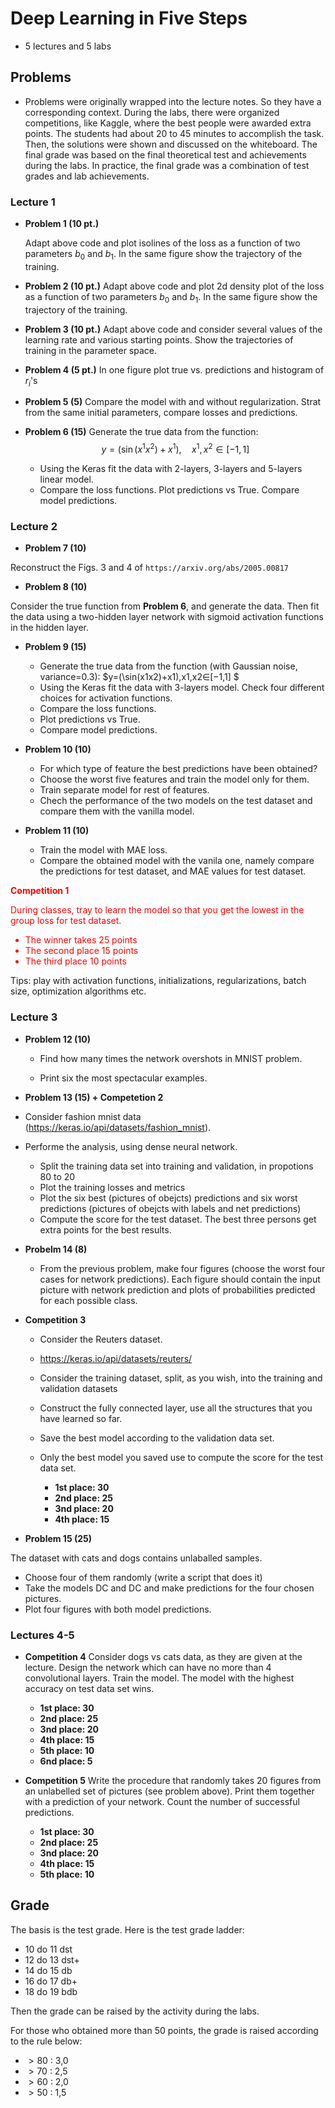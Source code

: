 # Deep Learning in Five Steps

 - 5 lectures and 5 labs

## Problems

- Problems were originally wrapped into the lecture notes. So they have a corresponding context.
During the labs, there were organized competitions, like Kaggle, where the best people were awarded extra points. The students had about 20 to 45 minutes to accomplish the task. Then, the solutions were shown and discussed on the whiteboard.
The final grade was based on the final theoretical test and achievements during the labs. In practice, the final grade was a combination of test grades and lab achievements.

### Lecture 1

* __Problem 1 (10 pt.)__

  Adapt above code and plot isolines of the loss as a function of two parameters $b_0$ and $b_1$. In the same figure show the trajectory of the training.

* __Problem 2 (10 pt.)__
  Adapt above code and plot 2d density plot of the loss as a function of two parameters $b_0$ and $b_1$. In the same figure show the trajectory of the training.

* __Problem 3 (10 pt.)__
Adapt above code and consider several values of the learning rate and various starting points. Show the trajectories of training in the parameter space.

* __Problem 4 (5 pt.)__
In one figure plot true vs. predictions and histogram of $r_i$'s

* __Problem 5 (5)__
Compare the model with and without regularization. Strat from the same initial parameters, compare losses and predictions.

* __Problem 6 (15)__
Generate the true data from the function:
$$
y = (\sin(x^1 x^2) +x^1), \quad x^1,x^2 \in [-1,1]
$$  
  * Using the Keras fit the data with 2-layers, 3-layers and 5-layers linear model.
  * Compare the loss functions. Plot predictions vs True. Compare model predictions.

### Lecture 2

* __Problem 7 (10)__

Reconstruct the Figs. 3 and 4 of `https://arxiv.org/abs/2005.00817`

* __Problem 8 (10)__

Consider the true function from __Problem 6__, and generate the data. Then fit the data using a two-hidden layer network with sigmoid activation functions in the hidden layer.

* __Problem 9 (15)__

  * Generate the true data from the function (with Gaussian noise, variance=0.3):
  $y=(\sin(x1x2)+x1),x1,x2∈[−1,1] $
  * Using the Keras fit the data with 3-layers model. Check four different choices for activation functions.
  * Compare the loss functions.
  * Plot predictions vs True.
  * Compare model predictions.

* __Problem 10 (10)__

  * For which type of feature the best predictions have been obtained?
  * Choose the worst five features and train the model only for them.
  * Train separate model for rest of features.
  * Chech the performance of the two models on the test dataset and compare them with the vanilla model.

* __Problem 11 (10)__

  * Train the model with MAE loss.
  * Compare the obtained model with the vanila one, namely compare the predictions for test dataset, and MAE values for test dataset.
 
<font color = 'red'>**Competition 1** </font>

<font color = 'red'> During classes, tray to learn the model so that you get the lowest in the group loss for test dataset.
  * The winner takes 25 points
  * The second place 15 points
  * The third place  10 points
</font>

Tips: play with activation functions, initializations, regularizations, batch size, optimization algorithms etc.

### Lecture 3

* __Problem 12 (10)__

  * Find how many times the network overshots in MNIST problem.

  * Print six the most spectacular examples.


* __Problem 13 (15) + Competetion 2__

* Consider fashion mnist data (https://keras.io/api/datasets/fashion_mnist).

* Performe the analysis, using dense neural network.

  * Split the training data set into training and validation, in propotions 80 to 20
  * Plot the training losses and metrics
  * Plot the six best (pictures of obejcts) predictions and six worst predictions (pictures of obejcts with labels and net predictions)
  * Compute the score for the test dataset. The best three persons get extra points for the best results.

* __Probelm 14 (8)__
  * From the previous problem, make four figures (choose the worst four cases for network predictions). Each figure should contain the input picture with network prediction and plots of probabilities predicted for each possible class.  

* **Competition 3**

  * Consider the Reuters dataset.

  * https://keras.io/api/datasets/reuters/

  * Consider the training dataset, split, as you wish, into the training and validation datasets
  * Construct the fully connected layer, use all the structures that you have learned so far.
  * Save the best model according to the validation data set.

  * Only the best model you saved use to compute the score for the test data set.

    * **1st place: 30**
    * **2nd place: 25**
    * **3nd place: 20**
    * **4th place: 15**
   
*  **Problem 15 (25)**

  The dataset with cats and dogs contains unlaballed samples.
  * Choose four of them randomly (write a script that does it)
  * Take the models DC and DC and make predictions for the four chosen pictures.
  * Plot four figures with both model predictions.

### Lectures 4-5

* **Competition 4**
  Consider dogs vs cats data, as they are given at the lecture. Design the network which can have no more than 4 convolutional layers. Train the model. The model with the highest accuracy on test data set wins.

   * **1st place: 30**
   * **2nd place: 25**
   * **3nd place: 20**
   * **4th place: 15**
   * **5th place: 10**
   * **6nd place:  5**




* **Competition 5**
  Write the procedure that randomly takes 20 figures from an unlabelled set of pictures (see problem above). Print them together with a prediction of your network. Count the number of successful predictions.

   * **1st place: 30**
   * **2nd place: 25**
   * **3nd place: 20**
   * **4th place: 15**
   * **5th place: 10**

## Grade

The basis is the test grade. Here is the test grade ladder:
- 10 do 11    dst
- 12 do 13    dst+
- 14 do 15    db
- 16 do 17    db+
- 18 do 19    bdb
 
Then the grade can be raised by the activity during the labs.
 
For those who obtained more than 50 points, the grade is raised according to the rule below:
 
- $>80$   : 3,0
- $>70$   : 2,5
- $>60$   : 2,0
- $>50$   : 1,5
